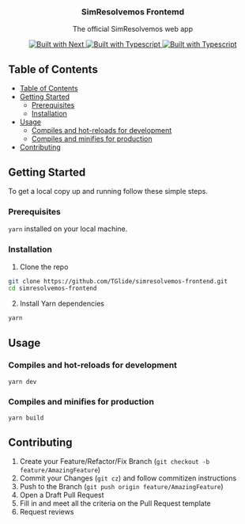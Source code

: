 <p align="center">
  <h3 align="center">SimResolvemos Frontemd</h3>
  <p align="center">
    The official SimResolvemos web app 
  </p>
  <p align="center">
    <a href="https://nextjs.org/">
      <img src="https://img.shields.io/badge/frontend-Next-%23000000?style=for-the-badge&logo=next.js" alt="Built with Next">
    </a>
    <a href="https://www.typescriptlang.org/">
      <img src="https://img.shields.io/badge/types-typescript-%23007ACC?style=for-the-badge&logo=typescript" alt="Built with Typescript">
    </a>
    <a href="https://tailwindcss.com/">
      <img src="https://img.shields.io/badge/styling-tailwind-%2338B2AC?style=for-the-badge&logo=tailwind%20css" alt="Built with Typescript">
    </a>
  </p>
</p>

<!-- TABLE OF CONTENTS -->

## Table of Contents

- [Table of Contents](#table-of-contents)
- [Getting Started](#getting-started)
  - [Prerequisites](#prerequisites)
  - [Installation](#installation)
- [Usage](#usage)
  - [Compiles and hot-reloads for development](#compiles-and-hot-reloads-for-development)
  - [Compiles and minifies for production](#compiles-and-minifies-for-production)
- [Contributing](#contributing)

<!-- ABOUT THE PROJECT -->

## Getting Started

To get a local copy up and running follow these simple steps.

### Prerequisites

`yarn` installed on your local machine.

### Installation

1. Clone the repo

```sh
git clone https://github.com/TGlide/simresolvemos-frontend.git
cd simresolvemos-frontend
```

2. Install Yarn dependencies

```sh
yarn
```

## Usage

### Compiles and hot-reloads for development

```
yarn dev
```

### Compiles and minifies for production

```
yarn build
```

## Contributing

1. Create your Feature/Refactor/Fix Branch (`git checkout -b feature/AmazingFeature`)
2. Commit your Changes (`git cz`) and follow commitizen instructions
3. Push to the Branch (`git push origin feature/AmazingFeature`)
4. Open a Draft Pull Request
5. Fill in and meet all the criteria on the Pull Request template
6. Request reviews
